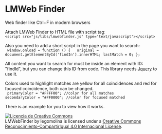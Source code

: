 # LMWeb Finder
Web finder like Ctrl+F in modern browsers

Attach LMWeb Finder to HTML file with script tag:<br />
``` <script src="js/libs/lmwebfinder.js" type="text/javascript"></script> ```

Also you need to add a short script in the page you want to search: <br />
``` window.onload = function () {	original = document.getElementById('findIn').innerHTML; lastMatch = 0; };```

All content you want to search for must be inside an element with ID: "findId", but you can change this ID from code. This library needs <a href="https://jquery.com/" target="_blank">Jquery</a> to use it.

Colors used to highlight matches are yellow for all coincidences and red for focused coincidence, both can be changed.<br />
``` primaryColor = "#FFFF00"; //color for all matches```<br />```secondaryColor = "#FF0000"; //color for focused matched ``` <br />

There is an example for you to view how it works.

<a rel="license" href="http://creativecommons.org/licenses/by-sa/4.0/" target="_blank"><img alt="Licencia de Creative Commons" style="border-width:0" src="https://i.creativecommons.org/l/by-sa/4.0/88x31.png" /></a><br /><span xmlns:dct="http://purl.org/dc/terms/" property="dct:title">LMWebFinder</span> by <span xmlns:cc="http://creativecommons.org/ns#" property="cc:attributionName">legomolina</span> is licensed under a <a rel="license" href="http://creativecommons.org/licenses/by-sa/4.0/" target="_blank">Creative Commons Reconocimiento-CompartirIgual 4.0 Internacional License</a>.
